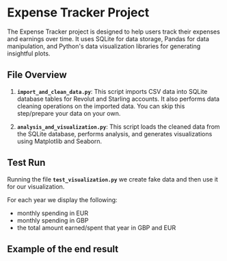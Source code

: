 # Expense Tracker Project

The Expense Tracker project is designed to help users track their expenses and earnings over time. It uses SQLite for data storage, Pandas for data manipulation, and Python's data visualization libraries for generating insightful plots.

## File Overview
1. **`import_and_clean_data.py`**: This script imports CSV data into SQLite database tables for Revolut and Starling accounts. It also performs data cleaning operations on the imported data. You can skip this step/prepare your data on your own.

2. **`analysis_and_visualization.py`**: This script loads the cleaned data from the SQLite database, performs analysis, and generates visualizations using Matplotlib and Seaborn.


## Test Run
Running the file **`test_visualization.py`** we create fake data and then use it for our visualization.

For each year we display the following:
- monthly spending in EUR
- monthly spending in GBP
- the total amount earned/spent that year in GBP and EUR


## Example of the end result

